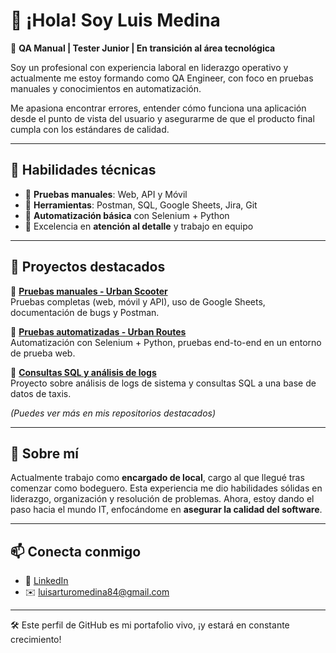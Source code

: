 # 👋 ¡Hola! Soy Luis Medina

🎯 **QA Manual | Tester Junior | En transición al área tecnológica**

Soy un profesional con experiencia laboral en liderazgo operativo y actualmente me estoy formando como QA Engineer, con foco en pruebas manuales y conocimientos en automatización.

Me apasiona encontrar errores, entender cómo funciona una aplicación desde el punto de vista del usuario y asegurarme de que el producto final cumpla con los estándares de calidad.

---

## 🧰 Habilidades técnicas

- 🧪 **Pruebas manuales**: Web, API y Móvil
- 📌 **Herramientas**: Postman, SQL, Google Sheets, Jira, Git
- 🐍 **Automatización básica** con Selenium + Python
- 🧠 Excelencia en **atención al detalle** y trabajo en equipo

---

## 🚀 Proyectos destacados

🔹 [**Pruebas manuales - Urban Scooter**](https://docs.google.com/document/d/1ki7cUkdK0_RdVbrbk97hUVsi4JzkLYddn8_a52LJjrM/edit?usp=sharing)  
Pruebas completas (web, móvil y API), uso de Google Sheets, documentación de bugs y Postman.

🔹 [**Pruebas automatizadas - Urban Routes**](http://github.com/Dovahkiin2507/qa-project-Urban-Routes-es)  
Automatización con Selenium + Python, pruebas end-to-end en un entorno de prueba web.

🔹 [**Consultas SQL y análisis de logs**](#)  
Proyecto sobre análisis de logs de sistema y consultas SQL a una base de datos de taxis.

*(Puedes ver más en mis repositorios destacados)*

---

## 💼 Sobre mí

Actualmente trabajo como **encargado de local**, cargo al que llegué tras comenzar como bodeguero. Esta experiencia me dio habilidades sólidas en liderazgo, organización y resolución de problemas. Ahora, estoy dando el paso hacia el mundo IT, enfocándome en **asegurar la calidad del software**.

---

## 📫 Conecta conmigo

- 💼 [LinkedIn](https://www.linkedin.com/in/luismedinaengineer)
- ✉️ luisarturomedina84@gmail.com

---

🛠️ Este perfil de GitHub es mi portafolio vivo, ¡y estará en constante crecimiento!
